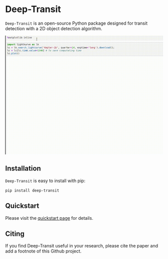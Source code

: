 # Deep-Transit

``Deep-Transit`` is an open-source Python package designed for transit detection with a 2D object detection algorithm.

![](docs/source/intro-animation.gif)

## Installation
``Deep-Transit`` is easy to install with pip:
```
pip install deep-transit
```
## Quickstart

Please visit the [quickstart page](https://deep-transit.readthedocs.io/en/latest/Quickstart.html) for details.

## Citing

If you find Deep-Transit useful in your research, please cite the paper and add a footnote of this Github project.